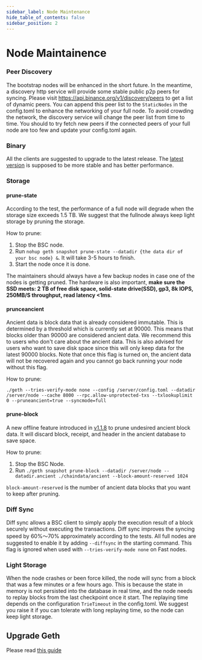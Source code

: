 ```yaml
---
sidebar_label: Node Maintenance
hide_table_of_contents: false
sidebar_position: 2
---
```

# Node Maintainence

### Peer Discovery
The bootstrap nodes will be enhanced in the short future. In the meantime, a discovery http service will provide some stable public p2p peers for syncing. Please visit https://api.binance.org/v1/discovery/peers to get a list of dynamic peers. You can append this peer list to the `StaticNodes` in the config.toml to enhance the networking of your full node. To avoid crowding the network, the discovery service will change the peer list from time to time. You should to try fetch new peers if the connected peers of your full node are too few and update your config.toml again. 

### Binary
All the clients are suggested to upgrade to the latest release. The [latest version](https://github.com/bnb-chain/bsc/releases/latest) is supposed to be more stable and has better performance.

### Storage

#### prune-state

According to the test, the performance of a full node will degrade when the storage size exceeds 1.5 TB. We suggest that the fullnode always keep light storage by pruning the storage. 

How to prune:

1. Stop the BSC node.
2. Run `nohup geth snapshot prune-state --datadir {the data dir of your bsc node} &`. It will take 3-5 hours to finish.
3. Start the node once it is done.

The maintainers should always have a few backup nodes in case one of the nodes is getting pruned.
The hardware is also important, **make sure the SSD meets: 2 TB of free disk space, solid-state drive(SSD), gp3, 8k IOPS, 250MB/S throughput, read latency <1ms**.


#### prunceancient

Ancient data is block data that is already considered immutable. This is determined by a threshold which is currently set at 90000. This means that blocks older than 90000 are considered ancient data. We recommend this to users who don't care about the ancient data. This is also advised for users who want to save disk space since 
this will only keep data for the latest 90000 blocks.  Note that once this flag is turned on, the ancient data will not be recovered again and you cannot go back running your node without this flag. 

How to prune:

`./geth --tries-verify-mode none --config /server/config.toml --datadir /server/node --cache 8000 --rpc.allow-unprotected-txs --txlookuplimit 0 --pruneancient=true --syncmode=full`


#### prune-block

A new offline feature introduced in [v1.1.8](https://github.com/bnb-chain/bsc/releases/tag/v1.1.8) to prune undesired ancient block data. It will discard block, receipt, and header in the ancient database to save space.

How to prune:

1. Stop the BSC Node.
2. Run `./geth snapshot prune-block --datadir /server/node --datadir.ancient ./chaindata/ancient --block-amount-reserved 1024`

`block-amount-reserved` is the number of ancient data blocks that you want to keep after pruning. 


### Diff Sync
Diff sync allows a BSC client to simply apply the execution result of a block securely without executing the transactions. Diff sync improves the syncing speed by 60%～70% approximately according to the tests. All full nodes are suggested to enable it by adding `--diffsync` in the starting command. This flag is ignored when used with `--tries-verify-mode none` on Fast nodes.

### Light Storage
When the node crashes or been force killed, the node will sync from a block that was a few minutes or a few hours ago. This is because the state in memory is not persisted into the database in real time, and the node needs to replay blocks from the last checkpoint once it start. The replaying time depends on the configuration `TrieTimeout` in the config.toml.  We suggest you raise it if you can tolerate with long replaying time, so the node can keep light storage.

## Upgrade Geth

Please read [this guide](upgrade-fullnode.md)